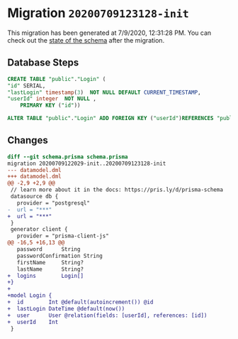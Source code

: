 # Migration `20200709123128-init`

This migration has been generated at 7/9/2020, 12:31:28 PM.
You can check out the [state of the schema](./schema.prisma) after the migration.

## Database Steps

```sql
CREATE TABLE "public"."Login" (
"id" SERIAL,
"lastLogin" timestamp(3)  NOT NULL DEFAULT CURRENT_TIMESTAMP,
"userId" integer  NOT NULL ,
    PRIMARY KEY ("id"))

ALTER TABLE "public"."Login" ADD FOREIGN KEY ("userId")REFERENCES "public"."User"("id") ON DELETE CASCADE  ON UPDATE CASCADE
```

## Changes

```diff
diff --git schema.prisma schema.prisma
migration 20200709122029-init..20200709123128-init
--- datamodel.dml
+++ datamodel.dml
@@ -2,9 +2,9 @@
 // learn more about it in the docs: https://pris.ly/d/prisma-schema
 datasource db {
   provider = "postgresql"
-  url = "***"
+  url = "***"
 }
 generator client {
   provider = "prisma-client-js"
@@ -16,5 +16,13 @@
   password      String
   passwordConfirmation String
   firstName     String?
   lastName      String?
+  logins        Login[]
+}
+
+model Login {
+  id        Int @default(autoincrement()) @id
+  lastLogin DateTime @default(now())
+  user      User @relation(fields: [userId], references: [id])
+  userId    Int
 }
```


